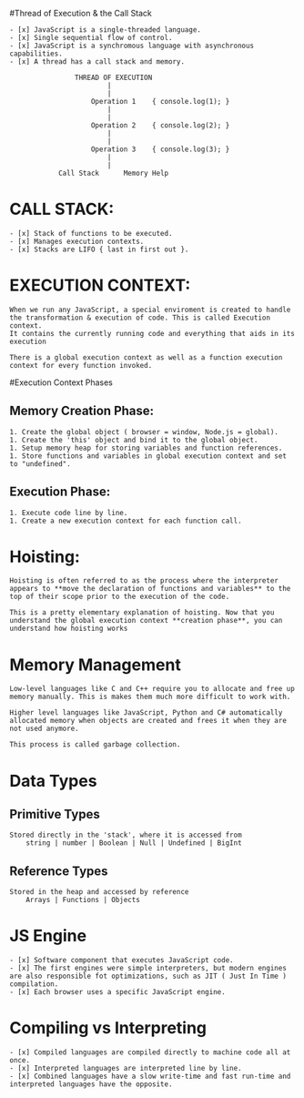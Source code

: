 #Thread of Execution & the Call Stack

	- [x] JavaScript is a single-threaded language.
	- [x] Single sequential flow of control.
	- [x] JavaScript is a synchromous language with asynchronous capabilities.
	- [x] A thread has a call stack and memory.

					THREAD OF EXECUTION
							|
							|
						Operation 1    { console.log(1); }
							|
							|
						Operation 2    { console.log(2); }
							|
							|
						Operation 3    { console.log(3); }
							|
							|
				Call Stack 		Memory Help



# CALL STACK:

	- [x] Stack of functions to be executed.
	- [x] Manages execution contexts.
	- [x] Stacks are LIFO { last in first out }.


# EXECUTION CONTEXT:

	When we run any JavaScript, a special enviroment is created to handle the transformation & execution of code. This is called Execution context.
	It contains the currently running code and everything that aids in its execution

	There is a global execution context as well as a function execution context for every function invoked.

#Execution Context Phases

## Memory Creation Phase:

	1. Create the global object ( browser = window, Node.js = global).
	1. Create the 'this' object and bind it to the global object.
	1. Setup memory heap for storing variables and function references.
	1. Store functions and variables in global execution context and set to "undefined".

## Execution Phase:
	1. Execute code line by line.
	1. Create a new execution context for each function call.
	

# Hoisting:
	
	Hoisting is often referred to as the process where the interpreter appears to **move the declaration of functions and variables** to the top of their scope prior to the execution of the code.

	This is a pretty elementary explanation of hoisting. Now that you understand the global execution context **creation phase**, you can understand how hoisting works


# Memory Management
	
	Low-level languages like C and C++ require you to allocate and free up memory manually. This is makes them much more difficult to work with.

	Higher level languages like JavaScript, Python and C# automatically allocated memory when objects are created and frees it when they are not used anymore.

	This process is called garbage collection.


# Data Types
	
## Primitive Types

	Stored directly in the 'stack', where it is accessed from
		string | number | Boolean | Null | Undefined | BigInt

## Reference Types

	Stored in the heap and accessed by reference
		Arrays | Functions | Objects


# JS Engine

	- [x] Software component that executes JavaScript code.
	- [x] The first engines were simple interpreters, but modern engines are also responsible fot optimizations, such as JIT ( Just In Time ) compilation.
	- [x] Each browser uses a specific JavaScript engine.


# Compiling vs Interpreting

	- [x] Compiled languages are compiled directly to machine code all at once.
	- [x] Interpreted languages are interpreted line by line.
	- [x] Combined languages have a slow write-time and fast run-time and interpreted languages have the opposite.


